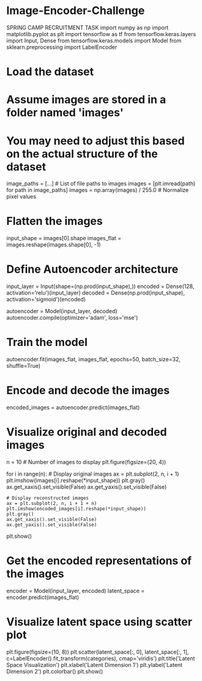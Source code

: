 # Image-Encoder-Challenge
SPRING CAMP RECRUITMENT TASK
import numpy as np
import matplotlib.pyplot as plt
import tensorflow as tf
from tensorflow.keras.layers import Input, Dense
from tensorflow.keras.models import Model
from sklearn.preprocessing import LabelEncoder
# Load the dataset
# Assume images are stored in a folder named 'images'
# You may need to adjust this based on the actual structure of the dataset
image_paths = [...]  # List of file paths to images
images = [plt.imread(path) for path in image_paths]
images = np.array(images) / 255.0  # Normalize pixel values

# Flatten the images
input_shape = images[0].shape
images_flat = images.reshape(images.shape[0], -1)
# Define Autoencoder architecture
input_layer = Input(shape=(np.prod(input_shape),))
encoded = Dense(128, activation='relu')(input_layer)
decoded = Dense(np.prod(input_shape), activation='sigmoid')(encoded)

autoencoder = Model(input_layer, decoded)
autoencoder.compile(optimizer='adam', loss='mse')

# Train the model
autoencoder.fit(images_flat, images_flat, epochs=50, batch_size=32, shuffle=True)
# Encode and decode the images
encoded_images = autoencoder.predict(images_flat)

# Visualize original and decoded images
n = 10  # Number of images to display
plt.figure(figsize=(20, 4))

for i in range(n):
    # Display original images
    ax = plt.subplot(2, n, i + 1)
    plt.imshow(images[i].reshape(*input_shape))
    plt.gray()
    ax.get_xaxis().set_visible(False)
    ax.get_yaxis().set_visible(False)

    # Display reconstructed images
    ax = plt.subplot(2, n, i + 1 + n)
    plt.imshow(encoded_images[i].reshape(*input_shape))
    plt.gray()
    ax.get_xaxis().set_visible(False)
    ax.get_yaxis().set_visible(False)

plt.show()
# Get the encoded representations of the images
encoder = Model(input_layer, encoded)
latent_space = encoder.predict(images_flat)

# Visualize latent space using scatter plot
plt.figure(figsize=(10, 8))
plt.scatter(latent_space[:, 0], latent_space[:, 1], c=LabelEncoder().fit_transform(categories), cmap='viridis')
plt.title('Latent Space Visualization')
plt.xlabel('Latent Dimension 1')
plt.ylabel('Latent Dimension 2')
plt.colorbar()
plt.show()
